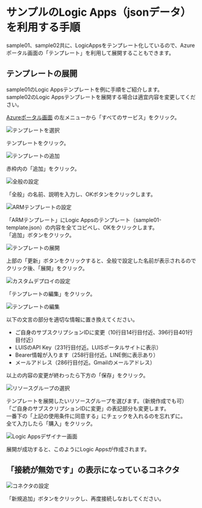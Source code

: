 # サンプルのLogic Apps（jsonデータ）を利用する手順

sample01、sample02共に、LogicAppsをテンプレート化しているので、Azureポータル画面の「テンプレート」を利用して展開することもできます。<br>

## テンプレートの展開

sample01のLogic Appsテンプレートを例に手順をご紹介します。<br>
sample02のLogic Appsテンプレートを展開する場合は適宜内容を変更してください。

[Azureポータル画面](https://portal.azure.com/) の左メニューから「すべてのサービス」をクリック。

![テンプレートを選択](img/timg001.jpg)

テンプレートをクリック。

![テンプレートの追加](img/timg002.jpg)

赤枠内の「追加」をクリック。

![全般の設定](img/timg003.jpg)

「全般」の名前、説明を入力し、OKボタンをクリックします。<br>

![ARMテンプレートの設定](img/timg004.jpg)

「ARMテンプレート」にLogic Appsのテンプレート（sample01-template.json）の内容を全てコピペし、OKをクリックします。<br>
「追加」ボタンをクリック。

![テンプレートの展開](img/timg005.jpg)

上部の「更新」ボタンをクリックすると、全般で設定した名前が表示されるのでクリック後、「展開」をクリック。

![カスタムデプロイの設定](img/timg006.jpg)

「テンプレートの編集」をクリック。

![テンプレートの編集](img/timg007.jpg)

以下の文言の部分を適切な情報に置き換えてください。

- ご自身のサブスクリプションIDに変更（10行目14行目付近、396行目401行目付近）
- LUISのAPI Key（231行目付近。LUISポータルサイトに表示）
- Bearer情報が入ります（258行目付近。LINE側に表示あり）
- メールアドレス（286行目付近。Gmailのメールアドレス）

以上の内容の変更が終わったら下方の「保存」をクリック。

![リソースグループの選択](img/timg008.jpg)

テンプレートを展開したいリソースグループを選びます。（新規作成でも可）<br>
「ご自身のサブスクリプションIDに変更」の表記部分も変更します。<br>
一番下の「上記の使用条件に同意する」にチェックを入れるのを忘れずに。<br>
全て入力したら「購入」をクリック。

![Logic Appsデザイナー画面](img/timg009.jpg)

展開が成功すると、このようにLogic Appsが作成されます。

## 「接続が無効です」の表示になっているコネクタ

![コネクタの設定](img/timg010.jpg)

「新規追加」ボタンをクリックし、再度接続しなおしてください。